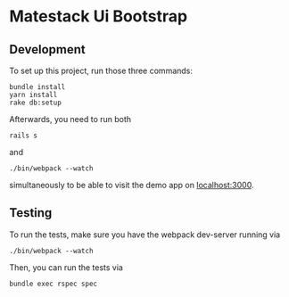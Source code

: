 # Matestack Ui Bootstrap

## Development

To set up this project, run those three commands:

```shell
bundle install
yarn install
rake db:setup
```

Afterwards, you need to run both

```shell
rails s
```

and

```shell
./bin/webpack --watch
```

simultaneously to be able to visit the demo app on [localhost:3000](localhost:3000).

## Testing

To run the tests, make sure you have the webpack dev-server running via

```shell
./bin/webpack --watch
```

Then, you can run the tests via

```shell
bundle exec rspec spec
```
